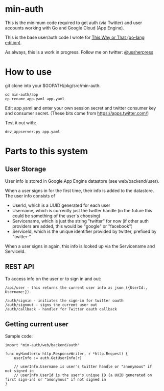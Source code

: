 # min-auth

This is the minimum code required to get auth (via Twitter) and user accounts working with Go and Google Cloud (App Engine).

This is the base user/auth code I wrote for [This Way or That (go-lang edition)](https://this-way-or-that.appspot.com/).

As always, this is a work in progress. Follow me on twitter: [@ussherpress](http://twitter.com/ussherpress)

# How to use

git clone into your $GOPATH/pkg/src/min-auth.

    cd min-auth/app
    cp rename_app.yaml app.yaml

Edit app.yaml and enter your own session secret and twitter consumer key and consumer secret. (These bits come from https://apps.twitter.com/)

Test it out with:

    dev_appserver.py app.yaml

# Parts to this system

## User Storage

User info is stored in Google App Engine datastore (see web/backend/user).

When a user signs in for the first time, their info is added to the datastore. The user info consists of

* UserId, which is a UUID generated for each user
* Username, which is currently just the twitter handle (in the future this could be something of the user's choosing)
* Servicename, which is just the string "twitter" for now (if other auth providers are added, this would be "google" or "facebook")
* ServiceId, which is the unique identifier provided by twitter, prefixed by "twitter-"

When a user signs in again, this info is looked up via the Servicename and ServiceId.

## REST API

To access info on the user or to sign in and out:

    /api/user - this returns the current user info as json ({UserId:, Username:}).

    /auth/signin - initiates the sign-in for twitter oauth
    /auth/signout - signs the current user out
    /auth/callback - handler for Twitter oauth callback

## Getting current user

Sample code:

    import "min-auth/web/backend/auth"

    func myHandler(w http.ResponseWriter, r *http.Request) {
        userInfo := auth.GetUserInfo(r)

        // userInfo.Username is user's twitter handle or "anonymous" if not signed in
        // userInfo.UserId is the user's unique ID (a UUID generated on first sign-in) or "anonymous" if not signed in
    }

